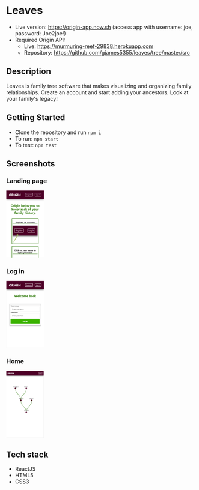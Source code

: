# Leaves
- Live version: https://origin-app.now.sh (access app with username: joe, password: Joe2joe!)
- Required Origin API:
  - Live: https://murmuring-reef-29838.herokuapp.com
  - Repository: https://github.com/gjames5355/leaves/tree/master/src

## Description
Leaves is family tree software that makes visualizing and organizing family relationships. Create an account and start adding your ancestors. Look at your family's legacy!

## Getting Started
- Clone the repository and run `npm i`
- To run: `npm start`
- To test: `npm test`

## Screenshots
### Landing page
<img src="images/landing.png" width="100">

### Log in
<img src="images/login.png" width="100">

### Home
<img src="images/home.png" width="100">


## Tech stack
- ReactJS
- HTML5
- CSS3